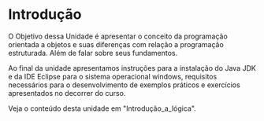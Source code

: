 # Introdução  
O Objetivo dessa Unidade é apresentar o conceito da programação orientada a objetos e
suas diferenças com relação a programação estruturada. Além de falar sobre seus fundamentos.  

Ao final da unidade apresentamos instruções para a instalação do Java JDK e da IDE Eclipse para o sistema operacional windows, requisitos necessários para o desenvolvimento de exemplos práticos e exercícios apresentados no decorrer do curso.  

Veja o conteúdo desta unidade em "Introdução_a_lógica".
